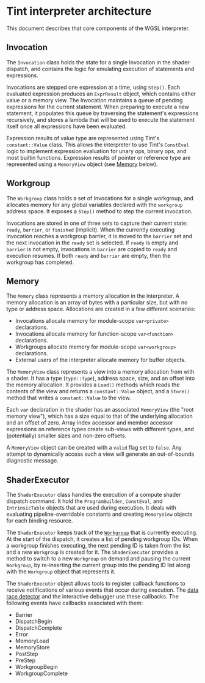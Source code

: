# Tint interpreter architecture

This document describes that core components of the WGSL interpreter.

## Invocation

The `Invocation` class holds the state for a single Invocation in the shader
dispatch, and contains the logic for emulating execution of statements and
expressions.

Invocations are stepped one expression at a time, using `Step()`. Each evaluated
expression produces an `ExprResult` object, which contains either value or a
memory view. The Invocation maintains a queue of pending expressions for the
current statement. When preparing to execute a new statement, it populates this
queue by traversing the statement's expressions recursively, and stores a lambda
that will be used to execute the statement itself once all expressions have been
evaluated.

Expression results of value type are represented using Tint's `constant::Value`
class. This allows the interpreter to use Tint's `ConstEval` logic to implement
expression evaluation for unary ops, binary ops, and most builtin functions.
Expression results of pointer or reference type are represented using a
`MemoryView` object (see [Memory](#memory) below).

## Workgroup

The `Workgroup` class holds a set of Invocations for a single workgroup, and
allocates memory for any global variables declared with the `workgroup` address
space. It exposes a `Step()` method to step the current invocation.

Invocations are stored in one of three sets to capture their current state:
`ready`, `barrier`, or `finished` (implicit). When the currently executing
invocation reaches a workgroup barrier, it is moved to the `barrier` set and the
next invocation in the `ready` set is selected. If `ready` is empty and
`barrier` is not empty, invocations in `barrier` are copied to `ready` and
execution resumes. If both `ready` and `barrier` are empty, then the workgroup
has completed.

## Memory

The `Memory` class represents a memory allocation in the interpreter. A memory
allocation is an array of bytes with a particular size, but with no type or
address space. Allocations are created in a few different scenarios:
- Invocations allocate memory for module-scope `var<private>` declarations.
- Invocations allocate memory for function-scope `var<function>` declarations.
- Workgroups allocate memory for module-scope `var<workgroup>` declarations.
- External users of the interpreter allocate memory for buffer objects.

The `MemoryView` class represents a view into a memory allocation from with a
shader. It has a type (`type::Type`), address space, size, and an offset into
the memory allocation. It provides a `Load()` methods which reads the contents
of the view and returns a `constant::Value` object, and a `Store()` method that
writes a `constant::Value` to the view.

Each `var` declaration in the shader has an associated `MemoryView` (the
"root memory view"), which has a size equal to that of the underlying allocation
and an offset of zero. Array index accessor and member accessor expressions on
reference types create sub-views with different types, and (potentially) smaller
sizes and non-zero offsets.

A `MemoryView` object can be created with a `valid` flag set to `false`. Any
attempt to dynamically access such a view will generate an out-of-bounds
diagnostic message.

## ShaderExecutor

The `ShaderExecutor` class handles the execution of a compute shader dispatch
command. It hold the `ProgramBuilder`, `ConstEval`, and `IntrinsicTable` objects
that are used during execution. It deals with evaluating pipeline-overridable
constants and creating `MemoryView` objects for each binding resource.

The `ShaderExecutor` keeps track of the [`Workgroup`](#workgroup) that is
currently executing. At the start of the dispatch, it creates a list of pending
workgroup IDs. When a workgroup finishes executing, the next pending ID is taken
from the list and a new `Workgroup` is created for it. The `ShaderExecutor`
provides a method to switch to a new `Workgroup` on demand and pausing the
current `Workgroup`, by re-inserting the current group into the pending ID list
along with the `Workgroup` object that represents it.

The `ShaderExecutor` object allows tools to register callback functions to
receive notifications of various events that occur during execution. The
[data race detector](data-race-detector.md) and the interactive debugger use
these callbacks. The following events have callbacks associated with them:
- Barrier
- DispatchBegin
- DispatchComplete
- Error
- MemoryLoad
- MemoryStore
- PostStep
- PreStep
- WorkgroupBegin
- WorkgroupComplete
